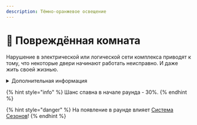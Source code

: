 ```yaml
---
description: Тёмно-оранжевое освещение
---
```


# 🛑 Повреждённая комната

Нарушение в электрической или логической сети комплекса приводят к тому, что некоторые двери начинают работать неисправно. И даже жить своей жизнью.

<details>

<summary>Дополнительная информация</summary>

* Использование SCP-2176 в такой комнате починит её... Правда, из строя выйдет другая комната.

</details>

{% hint style="info" %}
Шанс спавна в начале раунда - 30%.
{% endhint %}

{% hint style="danger" %}
На появление в раунде влияет [Система Сезонов](../server-systems/seasons-system.md)!
{% endhint %}
